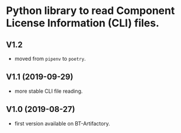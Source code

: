 # Python library to read Component License Information (CLI) files.

## V1.2
* moved from `pipenv` to `poetry`.

## V1.1	(2019-09-29)
* more stable CLI file reading.

## V1.0 (2019-08-27)
* first version available on BT-Artifactory.
